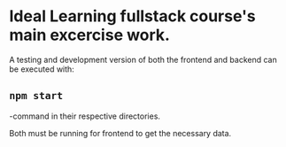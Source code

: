 # Ideal Learning fullstack course's main excercise work.

A testing and development version of both the frontend and backend can be executed with:

## `npm start`

-command in their respective directories.

Both must be running for frontend to get the necessary data.